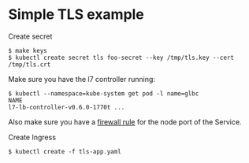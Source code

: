 # Simple TLS example

Create secret
```console
$ make keys
$ kubectl create secret tls foo-secret --key /tmp/tls.key --cert /tmp/tls.crt
```

Make sure you have the l7 controller running:
```console
$ kubectl --namespace=kube-system get pod -l name=glbc
NAME
l7-lb-controller-v0.6.0-1770t ...
```
Also make sure you have a [firewall rule](https://github.com/kubernetes/ingress/blob/master/controllers/gce/BETA_LIMITATIONS.md#creating-the-fir-glbc-health-checks) for the node port of the Service.

Create Ingress
```console
$ kubectl create -f tls-app.yaml
```
